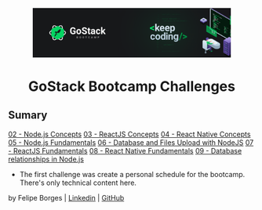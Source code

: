 <div align="center">
	<img src="/.github/gostackimg.png" alt="Logo" style="max-width:80%"/>
</div>

<div style="text-align: center;">
  <h1>GoStack Bootcamp Challenges</h1>
</div>

## Sumary
[02 - Node.js Concepts](/tree/master/02_nodejs_concepts)
[03 - ReactJS Concepts](/tree/master/03_reactjs_concepts)
[04 - React Native Concepts](/tree/master/04_react_native_concepts)
[05 - Node.js Fundamentals](/tree/master/05_nodejs_fundamentals)
[06 - Database and Files Upload with NodeJS](/tree/master/06_db_and_files_upload)
[07 - ReactJS Fundamentals](/tree/master/07_reactjs_fundamentals)
[08 - React Native Fundamentals](/tree/master/08_react_native_fundamentals)
[09 - Database relationships in Node.js](/tree/master/09_database_relationships)

- The first challenge was create a personal schedule for the bootcamp. There's only technical content here.

by Felipe Borges | [Linkedin](https://www.linkedin.com/in/felipejsborges) | [GitHub](https://github.com/felipejsborges)








